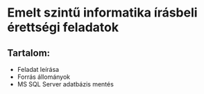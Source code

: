# Emelt szintű informatika írásbeli érettségi feladatok
## Tartalom:
- Feladat leírása 
- Forrás állományok 
- MS SQL Server adatbázis mentés
